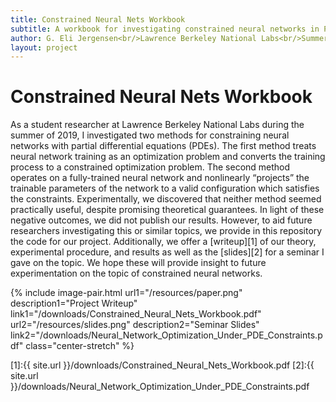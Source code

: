 ```yaml
---
title: Constrained Neural Nets Workbook
subtitle: A workbook for investigating constrained neural networks in PyTorch
author: G. Eli Jergensen<br/>Lawrence Berkeley National Labs<br/>Summer 2019
layout: project
---
```


# Constrained Neural Nets Workbook

As a student researcher at Lawrence Berkeley National Labs during the summer of 2019, I investigated two methods for constraining neural networks with partial differential equations (PDEs). The first method treats neural network training as an optimization problem and converts the training process to a constrained optimization problem. The second method operates on a fully-trained neural network and nonlinearly “projects” the trainable parameters of the network to a valid configuration which satisfies the constraints. Experimentally, we discovered that neither method seemed practically useful, despite promising theoretical guarantees. In light of these negative outcomes, we did not publish our results. However, to aid future researchers investigating this or similar topics, we provide in this repository the code for our project. Additionally, we offer a [writeup][1] of our theory, experimental procedure, and results as well as the [slides][2] for a seminar I gave on the topic. We hope these will provide insight to future experimentation on the topic of constrained neural networks.


{% include image-pair.html url1="/resources/paper.png" description1="Project Writeup" link1="/downloads/Constrained_Neural_Nets_Workbook.pdf" url2="/resources/slides.png" description2="Seminar Slides" link2="/downloads/Neural_Network_Optimization_Under_PDE_Constraints.pdf" class="center-stretch" %}
 
<!-- {% include image.html url="resources/example-plot.png" description="A caption for the figure" class="center-stretch" %} -->


<!-- # Neural network optimization under PDE constraints

We examine two methods of applying multiple equality constraints to neural networks influenced by dynamical
systems and differential geometry. The first method can be applied directly to constrain neural network
training and is shown to be equivalent to a particular choice of Lagrange multipliers, enabling use with
standard backpropagation techniques. We evaluate the speed of this method in light of the known theoretical
guarantees and propose a second method which trades guarantees for speed. The second method for
constraining neural networks can be applied to a model post-training and is therefore also completely
independent of the model design and architecture. Experimentally, we evaluate the performance and
computational efficiency of these methods against both unconstrained and soft-constrained baselines on a
simple toy problem which allows for detailed investigation. We primarily investigate the Helmholtz equation
as a linear partial differential equation (PDE) constraint, as many constraints for scientific domains can be
framed as PDEs. We show that while the outputs of the constrained models do sometimes seem qualitatively
better and are less prone than soft-constraints to over-constraining the problem, all methods seem to be
unpromising in practice, despite theoretical guarantees. Finally, we discuss difficulties of implementing these
methods for practical problems and offer suggestions for future improvements. -->

<!-- 
Something vaguely abstract-y will go here, _e.g._

We review a method of applying multiple hard equality constraints to neural network training influenced by dynamical systems and differential geometry. We slightly modify the method to better allow for use with neural networks. Specifically, we show that the algorithm is equivalent to a particular Lagrange multiplier system, which allows for the construction of a modified loss function and for the application of standard backpropagation. We evaluate the speed of the algorithm in light of the known theoretical guarantees and propose further modifications which trades off some of the guarantees for a several orders of magnitude increase in speed. Experimentally, we evaluate the performance and computational efficiency of the original algorithm and its modification against both unconstrained and “soft-constrained” baselines on a simple toy problem which allows for detailed investigation of the convergence properties. Further, we examine multiple constraints in the form of linear and non-linear partial differential equations (PDEs), such as the linear Helmholtz equation and a non-linear differential form of the Pythagorean equation. We show that while the outputs of the constrained models do often seem qualitatively better and are not as prone as the soft-constraint method to collapsing to a small subspace of the valid constraint space, the theoretical guarantees of convergence do not seem to be practically evident. Lastly, we discuss the implication of the computational complexity on practical application and offer suggestions for the implementation and possible future improvements.


# Constrained Optimization of Neural Networks

Here is where the description of Experiment A will go. Here is an example of using MathJax:

$$ mean = \frac{\displaystyle\sum_{i=1}^{n} x_{i}}{n} $$

# Projection of Neural Networks to Constraint Manifolds

Here is where the description of Experiment B will go. Here is an example plot:

{% include image.html url="resources/example-plot.png" description="A caption for the figure" class="center" %}

And here's the same image, but stretched:

{% include image.html url="resources/example-plot.png" description="A caption for the figure" class="center-stretch" %}

This is a link to [download the PDF][1] -->

[1]:{{ site.url }}/downloads/Constrained_Neural_Nets_Workbook.pdf
[2]:{{ site.url }}/downloads/Neural_Network_Optimization_Under_PDE_Constraints.pdf